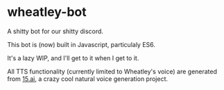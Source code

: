 # wheatley-bot
A shitty bot for our shitty discord.

This bot is (now) built in Javascript, particulaly ES6.

It's a lazy WIP, and I'll get to it when I get to it.

All TTS functionality (currently limited to Wheatley's voice) are generated from [15.ai](https://15.ai), a crazy cool
natural voice generation project.

